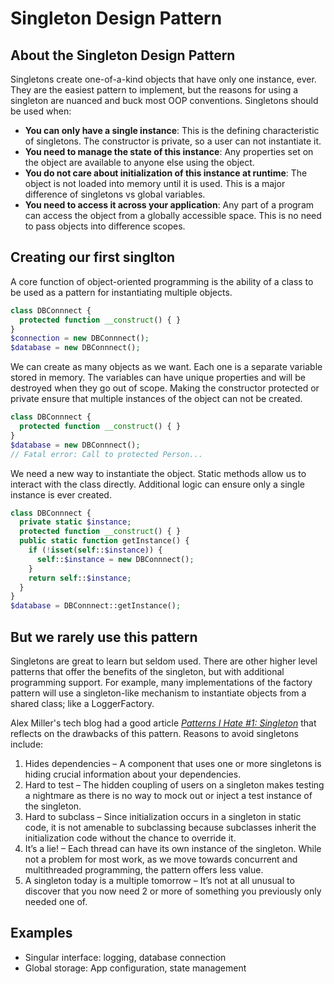 # Singleton Design Pattern

## About the Singleton Design Pattern

Singletons create one-of-a-kind objects that have only one instance, ever. They are the easiest pattern to implement, but the reasons for using a singleton are nuanced and buck most OOP conventions. Singletons should be used when:

- **You can only have a single instance**: This is the defining characteristic of singletons. The constructor is private, so a user can not instantiate it.
- **You need to manage the state of this instance**: Any properties set on the object are available to anyone else using the object.
- **You do not care about initialization of this instance at runtime**: The object is not loaded into memory until it is used. This is a major difference of singletons vs global variables.
- **You need to access it across your application**: Any part of a program can access the object from a globally accessible space. This is no need to pass objects into difference scopes.

## Creating our first singlton

A core function of object-oriented programming is the ability of a class to be used as a pattern for instantiating multiple objects.

```php
class DBConnnect {
  protected function __construct() { }
}
$connection = new DBConnnect();
$database = new DBConnnect();
```

We can create as many objects as we want. Each one is a separate variable stored in memory. The variables can have unique properties and will be destroyed when they go out of scope. Making the constructor protected or private ensure that multiple instances of the object can not be created.

```php
class DBConnnect {
  protected function __construct() { }
}
$database = new DBConnnect();
// Fatal error: Call to protected Person...
```

We need a new way to instantiate the object. Static methods allow us to interact with the class directly. Additional logic can ensure only a single instance is ever created.

```php
class DBConnnect {
  private static $instance;
  protected function __construct() { }
  public static function getInstance() {
    if (!isset(self::$instance)) {
      self::$instance = new DBConnnect();
    }
    return self::$instance;
  }
}
$database = DBConnnect::getInstance();
```

## But we rarely use this pattern

Singletons are great to learn but seldom used. There are other higher level patterns that offer the benefits of the singleton, but with additional programming support. For example, many implementations of the factory pattern will use a singleton-like mechanism to instantiate objects from a shared class; like a LoggerFactory.

Alex Miller's tech blog had a good article [_Patterns I Hate #1: Singleton_](https://web.archive.org/web/20120603233658/http://tech.puredanger.com/2007/07/03/pattern-hate-singleton) that reflects on the drawbacks of this pattern. Reasons to avoid singletons include:

1. Hides dependencies – A component that uses one or more singletons is hiding crucial information about your dependencies.
2. Hard to test – The hidden coupling of users on a singleton makes testing a nightmare as there is no way to mock out or inject a test instance of the singleton.
3. Hard to subclass – Since initialization occurs in a singleton in static code, it is not amenable to subclassing because subclasses inherit the initialization code without the chance to override it.
4. It’s a lie! – Each thread can have its own instance of the singleton. While not a problem for most work, as we move towards concurrent and multithreaded programming, the pattern offers less value.
5. A singleton today is a multiple tomorrow – It’s not at all unusual to discover that you now need 2 or more of something you previously only needed one of.

## Examples

- Singular interface: logging, database connection
- Global storage: App configuration, state management
